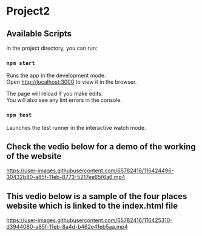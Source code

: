 # Project2
## Available Scripts

In the project directory, you can run:

### `npm start`

Runs the app in the development mode.\
Open [http://localhost:3000](http://localhost:3000) to view it in the browser.

The page will reload if you make edits.\
You will also see any lint errors in the console.

### `npm test`

Launches the test runner in the interactive watch mode.


## Check the vedio below for a demo of the working of the website

https://user-images.githubusercontent.com/65782416/116424496-30432b80-a85f-11eb-8773-5217ee65f6a6.mp4
## This vedio below is a sample of the four places website which is linked to the index.html file 

https://user-images.githubusercontent.com/65782416/116425310-d3944080-a85f-11eb-8a4d-b462e41eb5aa.mp4



